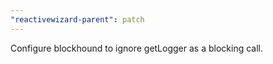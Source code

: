 ```yaml
---
"reactivewizard-parent": patch
---
```


Configure blockhound to ignore getLogger as a blocking call.